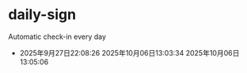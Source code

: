 # daily-sign
Automatic check-in every day
- 2025年9月27日22:08:26
2025年10月06日13:03:34
2025年10月06日13:05:06

